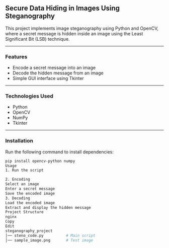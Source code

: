 ## Secure Data Hiding in Images Using Steganography  
This project implements image steganography using Python and OpenCV, where a secret message is hidden inside an image using the Least Significant Bit (LSB) technique.

---

### Features  
- Encode a secret message into an image  
- Decode the hidden message from an image  
- Simple GUI interface using Tkinter  

---

### Technologies Used  
- Python  
- OpenCV  
- NumPy  
- Tkinter  

---

### Installation  
Run the following command to install dependencies:  
```sh
pip install opencv-python numpy
Usage
1. Run the script

2. Encoding
Select an image
Enter a secret message
Save the encoded image
3. Decoding
Load the encoded image
Extract and display the hidden message
Project Structure
nginx
Copy
Edit
steganography_project  
│── steno_code.py          # Main script  
│── sample_image.png       # Test image  
